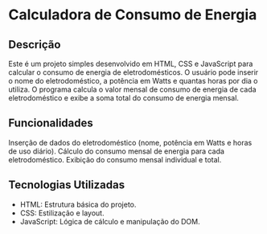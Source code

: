 # Calculadora de Consumo de Energia
## Descrição
Este é um projeto simples desenvolvido em HTML, CSS e JavaScript para calcular o consumo de energia de eletrodomésticos. O usuário pode inserir o nome do eletrodoméstico, a potência em Watts e quantas horas por dia o utiliza. O programa calcula o valor mensal de consumo de energia de cada eletrodoméstico e exibe a soma total do consumo de energia mensal.

## Funcionalidades
Inserção de dados do eletrodoméstico (nome, potência em Watts e horas de uso diário).
Cálculo do consumo mensal de energia para cada eletrodoméstico.
Exibição do consumo mensal individual e total.
## Tecnologias Utilizadas
- HTML: Estrutura básica do projeto.
- CSS: Estilização e layout.
- JavaScript: Lógica de cálculo e manipulação do DOM.
